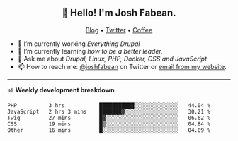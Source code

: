 <h2 align="center">👋 Hello! I'm Josh Fabean.</h2>
<p align="center">
  <a href="https://joshfabean.com">Blog</a> •
  <a href="https://twitter.com/fabean">Twitter</a> •
  <a href="https://www.buymeacoffee.com/LSxne6Yr4">Coffee</a>
</p>

- 🔭 I’m currently working *Everything Drupal*
- 🌱 I’m currently learning *how to be a better leader.*
- 💬 Ask me about *Drupal, Linux, PHP, Docker, CSS and JavaScript*
- 📫 How to reach me: [@joshfabean](https://twitter.com/joshfabean) on Twitter or [email from my website](https://joshfabean.com).

-------

📊 **Weekly development breakdown**
<!--START_SECTION:waka-->
```text
PHP          3 hrs           ███████████░░░░░░░░░░░░░░   44.04 % 
JavaScript   2 hrs 3 mins    ███████▓░░░░░░░░░░░░░░░░░   30.21 % 
Twig         27 mins         █▓░░░░░░░░░░░░░░░░░░░░░░░   06.62 % 
CSS          19 mins         █▒░░░░░░░░░░░░░░░░░░░░░░░   04.84 % 
Other        16 mins         █░░░░░░░░░░░░░░░░░░░░░░░░   04.09 % 
```
<!--END_SECTION:waka-->

<!--
**fabean/fabean** is a ✨ _special_ ✨ repository because its `README.md` (this file) appears on your GitHub profile.

Here are some ideas to get you started:

- 🔭 I’m currently working on ...
- 🌱 I’m currently learning ...
- 👯 I’m looking to collaborate on ...
- 🤔 I’m looking for help with ...
- 💬 Ask me about ...
- 📫 How to reach me: ...
- 😄 Pronouns: ...
- ⚡ Fun fact: ...
-->
